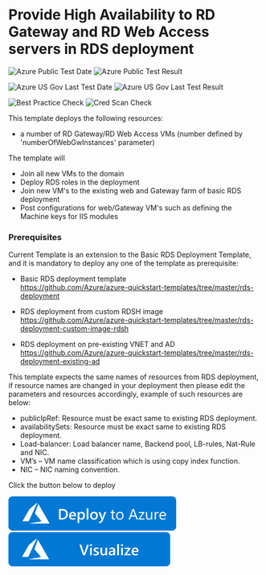 # Provide High Availability to RD Gateway and RD Web Access servers in RDS deployment

![Azure Public Test Date](https://azurequickstartsservice.blob.core.windows.net/badges/rds-deployment-ha-gateway/PublicLastTestDate.svg)
![Azure Public Test Result](https://azurequickstartsservice.blob.core.windows.net/badges/rds-deployment-ha-gateway/PublicDeployment.svg)

![Azure US Gov Last Test Date](https://azurequickstartsservice.blob.core.windows.net/badges/rds-deployment-ha-gateway/FairfaxLastTestDate.svg)
![Azure US Gov Last Test Result](https://azurequickstartsservice.blob.core.windows.net/badges/rds-deployment-ha-gateway/FairfaxDeployment.svg)

![Best Practice Check](https://azurequickstartsservice.blob.core.windows.net/badges/rds-deployment-ha-gateway/BestPracticeResult.svg)
![Cred Scan Check](https://azurequickstartsservice.blob.core.windows.net/badges/rds-deployment-ha-gateway/CredScanResult.svg)

This template deploys the following resources:

* a number of RD Gateway/RD Web Access VMs (number defined by 'numberOfWebGwInstances' parameter)

The template will

* Join all new VMs to the domain
* Deploy RDS roles in the deployment
* Join new VM's to the existing web and Gateway farm of basic RDS deployment
* Post configurations for web/Gateway VM's such as defining the Machine keys for IIS modules

### Prerequisites

Current Template is an extension to the Basic RDS Deployment Template, and it is mandatory to deploy any one of the template as prerequisite:

* Basic RDS deployment template  
  https://github.com/Azure/azure-quickstart-templates/tree/master/rds-deployment 

* RDS deployment from custom RDSH image  
  https://github.com/Azure/azure-quickstart-templates/tree/master/rds-deployment-custom-image-rdsh

* RDS deployment on pre-existing VNET and AD  
  https://github.com/Azure/azure-quickstart-templates/tree/master/rds-deployment-existing-ad

This template expects the same names of resources from RDS deployment, if resource names are changed in your deployment then please edit the parameters and resources accordingly, example of such resources are below:
<ul>
<li>publicIpRef: Resource must be exact same to existing RDS deployment.</li>
<li>availabilitySets: Resource must be exact same to existing RDS deployment.</li>
<li>Load-balancer: Load balancer name, Backend pool, LB-rules, Nat-Rule and NIC.</li>
<li>VM’s – VM name classification which is using copy index function.</li>
<li>NIC – NIC naming convention.</li>
</ul>

Click the button below to deploy

[![Deploy To Azure](https://raw.githubusercontent.com/Azure/azure-quickstart-templates/master/1-CONTRIBUTION-GUIDE/images/deploytoazure.svg?sanitize=true)]("https://portal.azure.com/#create/Microsoft.Template/uri/https%3A%2F%2Fraw.githubusercontent.com%2FAzure%2Fazure-quickstart-templates%2Fmaster%2Frds-deployment-ha-gateway%2Fazuredeploy.json")  [![Visualize](https://raw.githubusercontent.com/Azure/azure-quickstart-templates/master/1-CONTRIBUTION-GUIDE/images/visualizebutton.svg?sanitize=true)]("http://armviz.io/#/?load=https%3A%2F%2Fraw.githubusercontent.com%2FAzure%2Fazure-quickstart-templates%2Fmaster%2Frds-deployment-ha-gateway%2Fazuredeploy.json")



